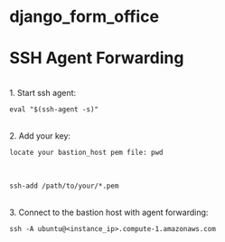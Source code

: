 # django_form_office

<h1>SSH Agent Forwarding</h1>
<br>
1. Start ssh agent:<br>

```
eval "$(ssh-agent -s)"
```


<br>
2. Add your key:

```
locate your bastion_host pem file: pwd
```
<br>

```
ssh-add /path/to/your/*.pem
```
<br>
3. Connect to the bastion host with agent forwarding:
<br>

```
ssh -A ubuntu@<instance_ip>.compute-1.amazonaws.com
```
